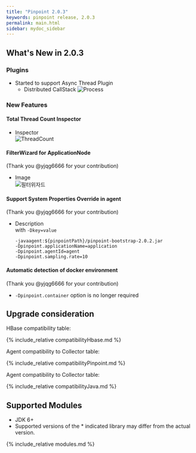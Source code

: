 ```yaml
---
title: "Pinpoint 2.0.3"
keywords: pinpoint release, 2.0.3
permalink: main.html
sidebar: mydoc_sidebar
---
```


## What's New in 2.0.3


### Plugins
 * Started to support Async Thread Plugin
    * Distributed CallStack 
    ![Process](https://user-images.githubusercontent.com/10057874/84873501-4bc99b80-b0be-11ea-834e-d01928a81fda.png)

### New Features

#### Total Thread Count Inspector

 * Inspector  
    ![ThreadCount](https://user-images.githubusercontent.com/10057874/84873858-ce525b00-b0be-11ea-8199-79f8491a8233.png)


#### FilterWizard for ApplicationNode

 (Thank you @yjqg6666  for your contribution)
 * Image  
 ![필터위자드](https://user-images.githubusercontent.com/10057874/84874592-c8a94500-b0bf-11ea-96a5-ac12d6c2b48f.png)


#### Support System Properties Override in agent
 (Thank you @yjqg6666  for your contribution)
 * Description  
    with `-Dkey=value`
    ```
    -javaagent:${pinpointPath}/pinpoint-bootstrap-2.0.2.jar
    -Dpinpoint.applicationName=application
    -Dpinpoint.agentId=agent
    -Dpinpoint.sampling.rate=10
    ```

#### Automatic detection of docker environment
 (Thank you @yjqg6666 for your contribution)
 - `-Dpinpoint.container` option is no longer required

## Upgrade consideration

HBase compatibility table:

{% include_relative compatibilityHbase.md %}

Agent compatibility to Collector table:

{% include_relative compatibilityPinpoint.md %}

Agent compatibility to Collector table:

{% include_relative compatibilityJava.md %}

## Supported Modules

* JDK 6+
* Supported versions of the \* indicated library may differ from the actual version.

{% include_relative modules.md %}


